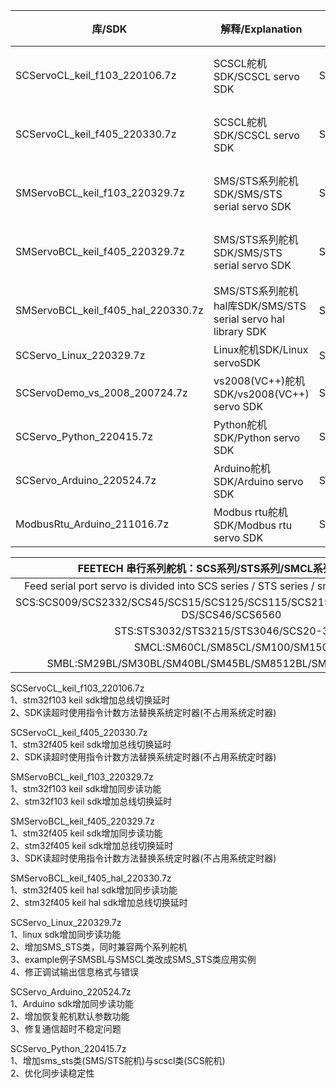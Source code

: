 | 库/SDK                              | 解释/Explanation                           | FEETECH Serail servo | 环境/Surroundings                      |
| ---------------------------------- | ---------------------------------------- | -------------------- | ------------------------------------ |
| SCServoCL_keil_f103_220106.7z      | SCSCL舵机SDK/SCSCL servo SDK               | SCS                  | 支持STM32F103芯片/support STM32F103 Chip |
| SCServoCL_keil_f405_220330.7z      | SCSCL舵机SDK/SCSCL servo SDK               | SCS                  | 支持STM32F405芯片/support STM32F405 chip |
| SMServoBCL_keil_f103_220329.7z     | SMS/STS系列舵机SDK/SMS/STS serial servo SDK  | SMSBL/SMSCL/STS      | 支持STM32F103芯片/support STM32F103 chip |
| SMServoBCL_keil_f405_220329.7z     | SMS/STS系列舵机SDK/SMS/STS serial servo SDK  | SMSBL/SMSCL/STS      | 支持STM32F405芯片/support STM32F405 chip |
| SMServoBCL_keil_f405_hal_220330.7z | SMS/STS系列舵机hal库SDK/SMS/STS serial servo hal library SDK | SMSBL/SMSCL/STS      | 支持STM32F405芯片/support STM32F405 chip |
| SCServo_Linux_220329.7z            | Linux舵机SDK/Linux servoSDK                | SMSBL/SMSCL/STS      | Linux                                |
| SCServoDemo_vs_2008_200724.7z      | vs2008(VC++)舵机SDK/vs2008(VC++) servo SDK | SMSBL/SMSCL/STS      | VC++                                 |
| SCServo_Python_220415.7z           | Python舵机SDK/Python servo SDK             | SMSBL/SMSCL/STS      | Python                               |
| SCServo_Arduino_220524.7z          | Arduino舵机SDK/Arduino servo SDK           | SMSBL/SMSCL/STS      | Arduino                              |
| ModbusRtu_Arduino_211016.7z        | Modbus rtu舵机SDK/Modbus rtu servo SDK     | SMSBLMD/SMSCLMD      | Arduino                              |

| FEETECH 串行系列舵机：SCS系列/STS系列/SMCL系列/SMBL系列 |
| :--------------------------------------: |
| Feed serial port servo is divided into SCS series / STS series / smcl series / SMBL series |
| SCS:SCS009/SCS2332/SCS45/SCS15/SCS125/SCS115/SCS215/SCS25/SCS40/SCS40-DS/SCS46/SCS6560 |
|  STS:STS3032/STS3215/STS3046/SCS20-360T  |
|      SMCL:SM60CL/SM85CL/SM100/SM150      |
| SMBL:SM29BL/SM30BL/SM40BL/SM45BL/SM8512BL/SM8524BL/SM120BL |

SCServoCL_keil_f103_220106.7z  
1、stm32f103 keil sdk增加总线切换延时  
2、SDK读超时使用指令计数方法替换系统定时器(不占用系统定时器)   

SCServoCL_keil_f405_220330.7z  
1、stm32f405 keil sdk增加总线切换延时  
2、SDK读超时使用指令计数方法替换系统定时器(不占用系统定时器)    

SMServoBCL_keil_f103_220329.7z  
1、stm32f103 keil sdk增加同步读功能  
2、stm32f103 keil sdk增加总线切换延时

SMServoBCL_keil_f405_220329.7z  
1、stm32f405 keil sdk增加同步读功能  
2、stm32f405 keil sdk增加总线切换延时  
3、SDK读超时使用指令计数方法替换系统定时器(不占用系统定时器)

SMServoBCL_keil_f405_hal_220330.7z  
1、stm32f405 keil hal sdk增加同步读功能  
2、stm32f405 keil hal sdk增加总线切换延时 

SCServo_Linux_220329.7z  
1、linux sdk增加同步读功能  
2、增加SMS_STS类，同时兼容两个系列舵机  
3、example例子SMSBL与SMSCL类改成SMS_STS类应用实例  
4、修正调试输出信息格式与错误  

SCServo_Arduino_220524.7z  
1、Arduino sdk增加同步读功能  
2、增加恢复舵机默认参数功能  
3、修复通信超时不稳定问题  

SCServo_Python_220415.7z  
1、增加sms_sts类(SMS/STS舵机)与scscl类(SCS舵机)  
2、优化同步读稳定性  
